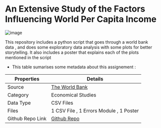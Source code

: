 # An Extensive Study of the Factors Influencing World Per Capita Income

![image](https://github.com/stardustyangel/ADS1-Assignement3/assets/89689459/3a49fb3b-49e1-4bbf-a186-e6c31a3b3a9b)

This repository includes a python script that goes through a world bank data , and does some exploratory data analysis with some plots for better storytelling. It also includes a poster that explains each of the plots mentioned in the script 
- This table sumarises some metadata about this assignement : 
<div align="center">
  
| Properties | Details                                                                                                                                                                                                                                                                                                                                                    |
| ---------- | ---------------------------------------------------------------------------------------------------------------------------------------------------------------------------------------------------------------------------------------------------------------------------------------------------------------------------------------------------------- |
| Source     | [The World Bank](https://datacatalog.worldbank.org/search?q=&sort=last_updated_date%20desc)                                                                                                                                                                                                                                                    
| Category       | Economical Studies                                                                                                                                                                                                                                                                                                                                     |
| Data Type  | CSV Files                                                                                                                                                                                                                                                                                                                                       |
| Files      | 1 CSV File , 1 Errors Module  , 1 Poster                                                                                                                                                                                                                                                                                                                                         |
| Github Repo Link           |   [Github Repo]([https://github.com/stardustyangel/ADS1-Assignement2.git](https://github.com/stardustyangel/ADS1-Assignement3.git)https://github.com/stardustyangel/ADS1-Assignement3.git)  

</div>

